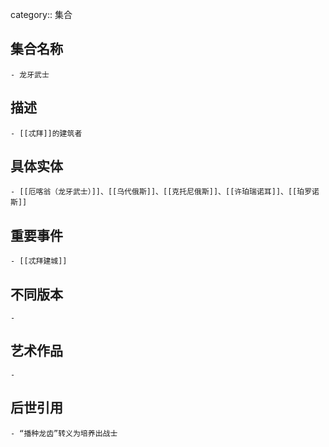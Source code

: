 category:: 集合
## 集合名称
	- 龙牙武士
## 描述
	- [[忒拜]]的建筑者
## 具体实体
	- [[厄喀翁（龙牙武士）]]、[[乌代俄斯]]、[[克托尼俄斯]]、[[许珀瑞诺耳]]、[[珀罗诺斯]]
## 重要事件
	- [[忒拜建城]]
## 不同版本
	-
## 艺术作品
	-
## 后世引用
	- “播种龙齿”转义为培养出战士

